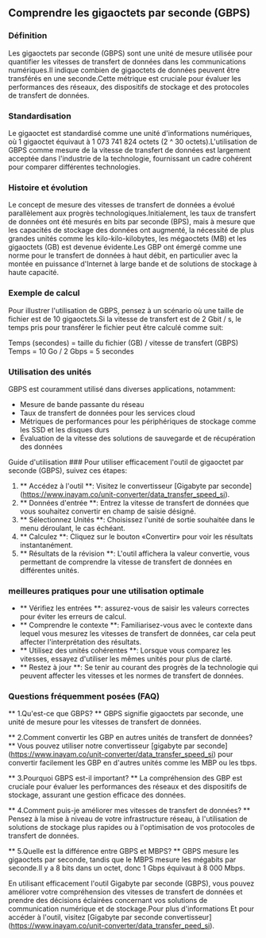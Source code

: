 ## Comprendre les gigaoctets par seconde (GBPS)

### Définition
Les gigaoctets par seconde (GBPS) sont une unité de mesure utilisée pour quantifier les vitesses de transfert de données dans les communications numériques.Il indique combien de gigaoctets de données peuvent être transférés en une seconde.Cette métrique est cruciale pour évaluer les performances des réseaux, des dispositifs de stockage et des protocoles de transfert de données.

### Standardisation
Le gigaoctet est standardisé comme une unité d'informations numériques, où 1 gigaoctet équivaut à 1 073 741 824 octets (2 ^ 30 octets).L'utilisation de GBPS comme mesure de la vitesse de transfert de données est largement acceptée dans l'industrie de la technologie, fournissant un cadre cohérent pour comparer différentes technologies.

### Histoire et évolution
Le concept de mesure des vitesses de transfert de données a évolué parallèlement aux progrès technologiques.Initialement, les taux de transfert de données ont été mesurés en bits par seconde (BPS), mais à mesure que les capacités de stockage des données ont augmenté, la nécessité de plus grandes unités comme les kilo-kilo-kilobytes, les mégaoctets (MB) et les gigaoctets (GB) est devenue évidente.Les GBP ont émergé comme une norme pour le transfert de données à haut débit, en particulier avec la montée en puissance d'Internet à large bande et de solutions de stockage à haute capacité.

### Exemple de calcul
Pour illustrer l'utilisation de GBPS, pensez à un scénario où une taille de fichier est de 10 gigaoctets.Si la vitesse de transfert est de 2 Gbit / s, le temps pris pour transférer le fichier peut être calculé comme suit:

Temps (secondes) = taille du fichier (GB) / vitesse de transfert (GBPS)
Temps = 10 Go / 2 Gbps = 5 secondes

### Utilisation des unités
GBPS est couramment utilisé dans diverses applications, notamment:
- Mesure de bande passante du réseau
- Taux de transfert de données pour les services cloud
- Métriques de performances pour les périphériques de stockage comme les SSD et les disques durs
- Évaluation de la vitesse des solutions de sauvegarde et de récupération des données

Guide d'utilisation ###
Pour utiliser efficacement l'outil de gigaoctet par seconde (GBPS), suivez ces étapes:
1. ** Accédez à l'outil **: Visitez le convertisseur [Gigabyte par seconde] (https://www.inayam.co/unit-converter/data_transfer_speed_si).
2. ** Données d'entrée **: Entrez la vitesse de transfert de données que vous souhaitez convertir en champ de saisie désigné.
3. ** Sélectionnez Unités **: Choisissez l'unité de sortie souhaitée dans le menu déroulant, le cas échéant.
4. ** Calculez **: Cliquez sur le bouton «Convertir» pour voir les résultats instantanément.
5. ** Résultats de la révision **: L'outil affichera la valeur convertie, vous permettant de comprendre la vitesse de transfert de données en différentes unités.

### meilleures pratiques pour une utilisation optimale
- ** Vérifiez les entrées **: assurez-vous de saisir les valeurs correctes pour éviter les erreurs de calcul.
- ** Comprendre le contexte **: Familiarisez-vous avec le contexte dans lequel vous mesurez les vitesses de transfert de données, car cela peut affecter l'interprétation des résultats.
- ** Utilisez des unités cohérentes **: Lorsque vous comparez les vitesses, essayez d'utiliser les mêmes unités pour plus de clarté.
- ** Restez à jour **: Se tenir au courant des progrès de la technologie qui peuvent affecter les vitesses et les normes de transfert de données.

### Questions fréquemment posées (FAQ)

** 1.Qu'est-ce que GBPS? **
GBPS signifie gigaoctets par seconde, une unité de mesure pour les vitesses de transfert de données.

** 2.Comment convertir les GBP en autres unités de transfert de données? **
Vous pouvez utiliser notre convertisseur [gigabyte par seconde] (https://www.inayam.co/unit-converter/data_transfer_speed_si) pour convertir facilement les GBP en d'autres unités comme les MBP ou les tbps.

** 3.Pourquoi GBPS est-il important? **
La compréhension des GBP est cruciale pour évaluer les performances des réseaux et des dispositifs de stockage, assurant une gestion efficace des données.

** 4.Comment puis-je améliorer mes vitesses de transfert de données? **
Pensez à la mise à niveau de votre infrastructure réseau, à l'utilisation de solutions de stockage plus rapides ou à l'optimisation de vos protocoles de transfert de données.

** 5.Quelle est la différence entre GBPS et MBPS? **
GBPS mesure les gigaoctets par seconde, tandis que le MBPS mesure les mégabits par seconde.Il y a 8 bits dans un octet, donc 1 Gbps équivaut à 8 000 Mbps.

En utilisant efficacement l'outil Gigabyte par seconde (GBPS), vous pouvez améliorer votre compréhension des vitesses de transfert de données et prendre des décisions éclairées concernant vos solutions de communication numérique et de stockage.Pour plus d'informations Et pour accéder à l'outil, visitez [Gigabyte par seconde convertisseur] (https://www.inayam.co/unit-converter/data_transfer_peed_si).